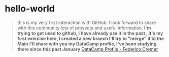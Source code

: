 # hello-world

> this is my very first interaction with GitHub. I look forward to share with this community lots of proyects and useful information.
**I'm trying to get used to github, I have already use it in the past , it's my first exercise here, I created a new branch I'll try to "merge" it to the Main** 
**I'll share with you my DataCamp profile, I've been studying there since this past January**
[DataCamp Profile - Federico Cremer](https://www.datacamp.com/profile/cremerfederico)

